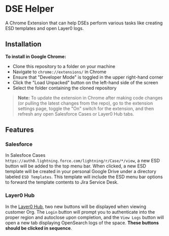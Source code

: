 # DSE Helper 

A Chrome Extension that can help DSEs perform various tasks like creating ESD templates and open Layer0 logs.

## Installation 
**To install in Google Chrome:**

* Clone this repository to a folder on your machine
* Navigate to `chrome://extensions/` in Chrome
* Ensure that "Developer Mode" is toggled in the upper right-hand corner
* Click the "Load Unpacked" button on the left-hand side of the screen
* Select the folder containing the cloned repository

> **Note:** To update the extension in Chrome after making code changes (or pulling the latest changes from the repo), go to the extension settings page, toggle the "On" switch for the extension, and then refresh any open Salesforce Cases or Layer0 Hub tabs.

## Features
### Salesforce

In Salesfoce Cases `https://auth0.lightning.force.com/lightning/r/Case/*/view`, a new ESD button will be added to the top menu bar. When clicked, a new ESD template will be created in your personal Google Drive under a directory labeled `ESD Templates`. This template will include the ESD menu bar options to forward the template contents to Jira Service Desk. 

### Layer0 Hub

In the [Layer0 Hub](https://hub.admin.prod.a0core.net/orgs), two new buttons will be displayed when viewing customer Org. The `Login` button will prompt you to authenticate into the proper region and autoclose upon completion, and the `View Logs` button will open a new tab displaying OpenSearch logs of the space. **These buttons should be clicked in sequence**.